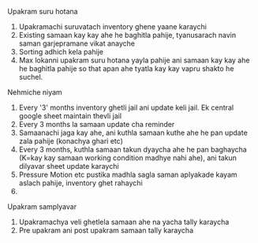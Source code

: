 
Upakram suru hotana
1. Upakramachi suruvatach inventory ghene yaane karaychi
2. Existing samaan kay kay ahe he baghitla pahije, tyanusarach navin saman garjepramane vikat anayche
3. Sorting adhich kela pahije
4. Max lokanni upakram suru hotana yayla pahije ani samaan kay kay ahe he baghitla pahije so that apan ahe tyatla kay kay vapru shakto he suchel.


Nehmiche niyam
1. Every '3' months inventory ghetli jail ani update keli jail. Ek central google sheet maintain thevli jail
2. Every 3 months la samaan update cha reminder
3. Samaanachi jaga kay ahe, ani kuthla samaan kuthe ahe he pan update zala pahije (konachya ghari etc)
4. Every 3 months, kuthla samaan takun dyaycha ahe he pan baghaycha (K=kay kay samaan working condition madhye nahi ahe), ani takun dilyavar sheet update karaychi
5. Pressure Motion etc pustika madhla sagla saman aplyakade kayam aslach pahije, inventory ghet rahaychi
6. 

Upakram samplyavar
1. Upakramachya veli ghetlela samaan ahe na yacha tally karaycha
2. Pre upakram ani post upakram samaan tally karaycha


